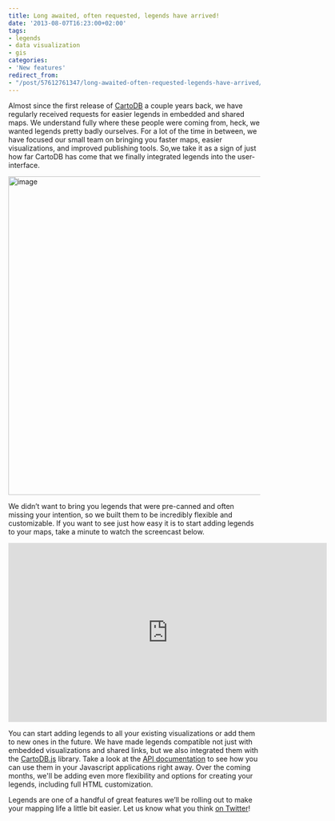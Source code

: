 ```yaml
---
title: Long awaited, often requested, legends have arrived!
date: '2013-08-07T16:23:00+02:00'
tags:
- legends
- data visualization
- gis
categories:
- 'New features'
redirect_from:
- "/post/57612761347/long-awaited-often-requested-legends-have-arrived/"
---
```


Almost since the first release of <a href="https://cartodb.com/">CartoDB</a> a couple years back, we have regularly received requests for easier legends in embedded and shared maps. We understand fully where these people were coming from, heck, we wanted legends pretty badly ourselves. For a lot of the time in between, we have focused our small team on bringing you faster maps, easier visualizations, and improved publishing tools. So,we take it as a sign of just how far CartoDB has come that we finally integrated legends into the user-interface.

<img alt="image" src="http://cartodb.s3.amazonaws.com/tumblr/posts/legends1.jpg" width="637px"/>

We didn’t want to bring you legends that were pre-canned and often missing your intention, so we built them to be incredibly flexible and customizable. If you want to see just how easy it is to start adding legends to your maps, take a minute to watch the screencast below.

<iframe frameborder="0" height="358" src="http://player.vimeo.com/video/71905795" width="637"></iframe>

You can start adding legends to all your existing visualizations or add them to new ones in the future. We have made legends compatible not just with embedded visualizations and shared links, but we also integrated them with the <a href="http://developers.cartodb.com/documentation/cartodb-js.html">CartoDB.js</a> library. Take a look at the <a href="https://github.com/CartoDB/cartodb.js/blob/develop/doc/API.md#arguments">API documentation</a> to see how you can use them in your Javascript applications right away. Over the coming months, we'll be adding even more flexibility and options for creating your legends, including full HTML customization.

Legends are one of a handful of great features we’ll be rolling out to make your mapping life a little bit easier. Let us know what you think <a href="http://twitter.com/cartodb">on Twitter</a>!
